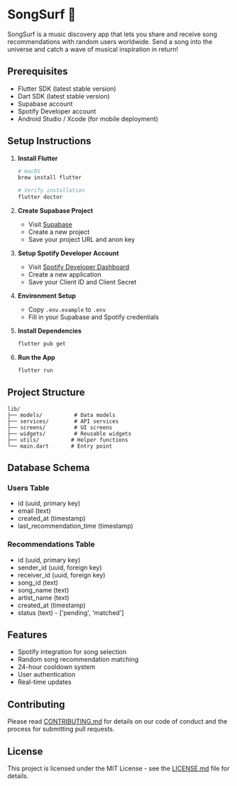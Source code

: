 # SongSurf 🌊

SongSurf is a music discovery app that lets you share and receive song recommendations with random users worldwide. Send a song into the universe and catch a wave of musical inspiration in return!

## Prerequisites

- Flutter SDK (latest stable version)
- Dart SDK (latest stable version)
- Supabase account
- Spotify Developer account
- Android Studio / Xcode (for mobile deployment)

## Setup Instructions

1. **Install Flutter**
   ```bash
   # macOS
   brew install flutter
   
   # Verify installation
   flutter doctor
   ```

2. **Create Supabase Project**
   - Visit [Supabase](https://supabase.com)
   - Create a new project
   - Save your project URL and anon key

3. **Setup Spotify Developer Account**
   - Visit [Spotify Developer Dashboard](https://developer.spotify.com/dashboard)
   - Create a new application
   - Save your Client ID and Client Secret

4. **Environment Setup**
   - Copy `.env.example` to `.env`
   - Fill in your Supabase and Spotify credentials

5. **Install Dependencies**
   ```bash
   flutter pub get
   ```

6. **Run the App**
   ```bash
   flutter run
   ```

## Project Structure

```
lib/
├── models/          # Data models
├── services/        # API services
├── screens/         # UI screens
├── widgets/         # Reusable widgets
├── utils/          # Helper functions
└── main.dart       # Entry point
```

## Database Schema

### Users Table
- id (uuid, primary key)
- email (text)
- created_at (timestamp)
- last_recommendation_time (timestamp)

### Recommendations Table
- id (uuid, primary key)
- sender_id (uuid, foreign key)
- receiver_id (uuid, foreign key)
- song_id (text)
- song_name (text)
- artist_name (text)
- created_at (timestamp)
- status (text) - ['pending', 'matched']

## Features

- Spotify integration for song selection
- Random song recommendation matching
- 24-hour cooldown system
- User authentication
- Real-time updates

## Contributing

Please read [CONTRIBUTING.md](CONTRIBUTING.md) for details on our code of conduct and the process for submitting pull requests.

## License

This project is licensed under the MIT License - see the [LICENSE.md](LICENSE.md) file for details.
